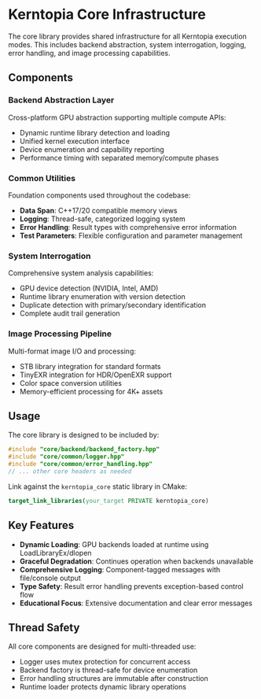 # Kerntopia Core Infrastructure

The core library provides shared infrastructure for all Kerntopia execution modes. This includes backend abstraction, system interrogation, logging, error handling, and image processing capabilities.

## Components

### Backend Abstraction Layer
Cross-platform GPU abstraction supporting multiple compute APIs:
- Dynamic runtime library detection and loading
- Unified kernel execution interface
- Device enumeration and capability reporting
- Performance timing with separated memory/compute phases

### Common Utilities
Foundation components used throughout the codebase:
- **Data Span**: C++17/20 compatible memory views
- **Logging**: Thread-safe, categorized logging system
- **Error Handling**: Result<T> types with comprehensive error information
- **Test Parameters**: Flexible configuration and parameter management

### System Interrogation
Comprehensive system analysis capabilities:
- GPU device detection (NVIDIA, Intel, AMD)
- Runtime library enumeration with version detection
- Duplicate detection with primary/secondary identification
- Complete audit trail generation

### Image Processing Pipeline  
Multi-format image I/O and processing:
- STB library integration for standard formats
- TinyEXR integration for HDR/OpenEXR support
- Color space conversion utilities
- Memory-efficient processing for 4K+ assets

## Usage

The core library is designed to be included by:
```cpp
#include "core/backend/backend_factory.hpp"
#include "core/common/logger.hpp"
#include "core/common/error_handling.hpp"
// ... other core headers as needed
```

Link against the `kerntopia_core` static library in CMake:
```cmake
target_link_libraries(your_target PRIVATE kerntopia_core)
```

## Key Features

- **Dynamic Loading**: GPU backends loaded at runtime using LoadLibraryEx/dlopen
- **Graceful Degradation**: Continues operation when backends unavailable
- **Comprehensive Logging**: Component-tagged messages with file/console output
- **Type Safety**: Result<T> error handling prevents exception-based control flow
- **Educational Focus**: Extensive documentation and clear error messages

## Thread Safety

All core components are designed for multi-threaded use:
- Logger uses mutex protection for concurrent access
- Backend factory is thread-safe for device enumeration
- Error handling structures are immutable after construction
- Runtime loader protects dynamic library operations